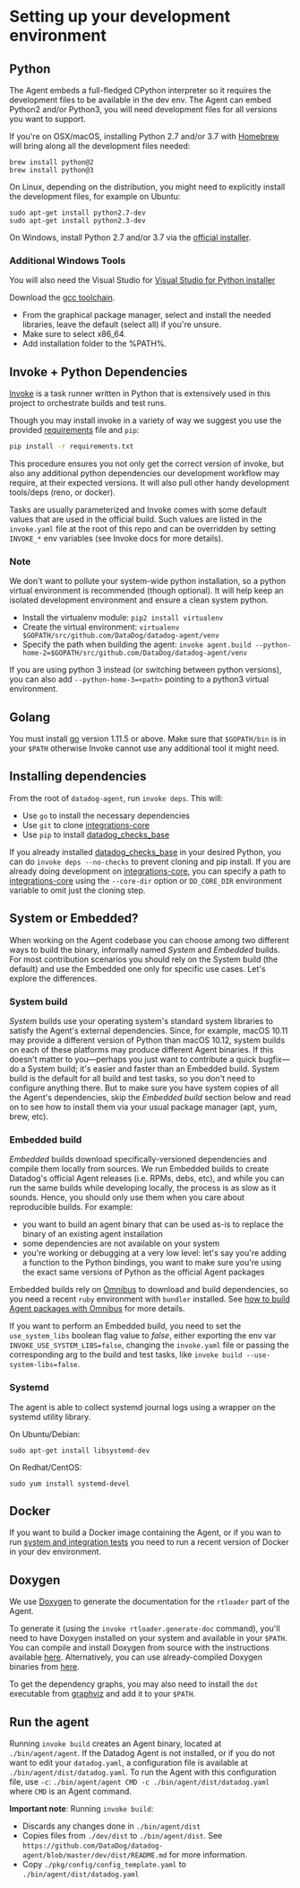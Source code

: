 # Setting up your development environment

## Python

The Agent embeds a full-fledged CPython interpreter so it requires the
development files to be available in the dev env. The Agent can embed Python2
and/or Python3, you will need development files for all versions you want to
support.

If you're on OSX/macOS, installing Python 2.7 and/or 3.7 with [Homebrew](https://brew.sh) will
bring along all the development files needed:
```
brew install python@2
brew install python@3
```

On Linux, depending on the distribution, you might need to explicitly install
the development files, for example on Ubuntu:
```
sudo apt-get install python2.7-dev
sudo apt-get install python2.3-dev
```

On Windows, install Python 2.7 and/or 3.7 via the [official installer](https://www.python.org/downloads/).

### Additional Windows Tools
You will also need the Visual Studio for [Visual Studio for Python installer](http://aka.ms/vcpython27)

Download the [gcc toolchain](http://win-builds.org/).
- From the graphical package manager, select and install the needed libraries, leave the default (select all) if you're unsure.
- Make sure to select x86_64.
- Add installation folder to the %PATH%.


## Invoke + Python Dependencies

[Invoke](http://www.pyinvoke.org/) is a task runner written in Python
that is extensively used in this project to orchestrate builds and test
runs.

Though you may install invoke in a variety of way we suggest you use
the provided [requirements](https://github.com/DataDog/datadog-agent/blob/master/requirements.txt)
file and `pip`:

```bash
pip install -r requirements.txt
```

This procedure ensures you not only get the correct version of invoke, but
also any additional python dependencies our development workflow may require,
at their expected versions.
It will also pull other handy development tools/deps (reno, or docker).

Tasks are usually parameterized and Invoke comes with some default values that
are used in the official build. Such values are listed in the `invoke.yaml`
file at the root of this repo and can be overridden by setting `INVOKE_*` env
variables (see Invoke docs for more details).


### Note

We don't want to pollute your system-wide python installation, so a python virtual
environment is recommended (though optional). It will help keep an isolated development
environment and ensure a clean system python.

- Install the virtualenv module:
```pip2 install virtualenv```
- Create the virtual environment:
```virtualenv $GOPATH/src/github.com/DataDog/datadog-agent/venv```
- Specify the path when building the agent:
```invoke agent.build --python-home-2=$GOPATH/src/github.com/DataDog/datadog-agent/venv```

If you are using python 3 instead (or switching between python versions), you can also
add `--python-home-3=<path>` pointing to a python3 virtual environment.

## Golang

You must install [go](https://golang.org/doc/install) version 1.11.5 or above. Make
sure that `$GOPATH/bin` is in your `$PATH` otherwise Invoke cannot use any
additional tool it might need.

## Installing dependencies

From the root of `datadog-agent`, run `invoke deps`. This will:

- Use `go` to install the necessary dependencies
- Use `git` to clone [integrations-core][integrations-core]
- Use `pip` to install [datadog_checks_base][datadog_checks_base]

If you already installed [datadog_checks_base][datadog_checks_base] in your desired
Python, you can do `invoke deps --no-checks` to prevent cloning and pip install. If
you are already doing development on [integrations-core][integrations-core], you
can specify a path to [integrations-core][integrations-core] using the `--core-dir`
option or `DD_CORE_DIR` environment variable to omit just the cloning step.

## System or Embedded?

When working on the Agent codebase you can choose among two different ways to
build the binary, informally named _System_ and _Embedded_ builds. For most
contribution scenarios you should rely on the System build (the default) and use
the Embedded one only for specific use cases. Let's explore the differences.

### System build

_System_ builds use your operating system's standard system libraries to satisfy
the Agent's external dependencies. Since, for example, macOS 10.11 may provide a
different version of Python than macOS 10.12, system builds on each of these
platforms may produce different Agent binaries. If this doesn't matter to
you—perhaps you just want to contribute a quick bugfix—do a System build; it's
easier and faster than an Embedded build. System build is the default for all
build and test tasks, so you don't need to configure anything there. But to make
sure you have system copies of all the Agent's dependencies, skip the
_Embedded build_ section below and read on to see how to install them via your
usual package manager (apt, yum, brew, etc).

### Embedded build

_Embedded_ builds download specifically-versioned dependencies and compile them
locally from sources. We run Embedded builds to create Datadog's official Agent
releases (i.e. RPMs, debs, etc), and while you can run the same builds while
developing locally, the process is as slow as it sounds. Hence, you should only
use them when you care about reproducible builds. For example:

  * you want to build an agent binary that can be used as-is to replace the binary
    of an existing agent installation
  * some dependencies are not available on your system
  * you're working or debugging at a very low level: let's say you're adding a
    function to the Python bindings, you want to make sure you're using the exact
    same versions of Python as the official Agent packages

Embedded builds rely on [Omnibus](https://github.com/chef/omnibus) to download
and build dependencies, so you need a recent `ruby` environment with `bundler`
installed. See [how to build Agent packages with Omnibus][agent-omnibus] for more
details.

If you want to perform an Embedded build, you need to set the `use_system_libs`
boolean flag value to _false_, either exporting the env var `INVOKE_USE_SYSTEM_LIBS=false`,
changing the `invoke.yaml` file or passing the corresponding arg to the build and
test tasks, like `invoke build --use-system-libs=false`.

### Systemd

The agent is able to collect systemd journal logs using a wrapper on the systemd utility library.

On Ubuntu/Debian:
```
sudo apt-get install libsystemd-dev
```

On Redhat/CentOS:
```
sudo yum install systemd-devel
```

## Docker

If you want to build a Docker image containing the Agent, or if you wan to run
[system and integration tests][testing] you need to run a recent version of Docker in your
dev environment.


[testing]: agent_tests.md
[building]: agent_build.md
[agent-omnibus]: agent_omnibus.md
[integrations-core]: https://github.com/DataDog/integrations-core
[datadog_checks_base]: https://github.com/DataDog/integrations-core/tree/master/datadog_checks_base

## Doxygen

We use [Doxygen](http://www.doxygen.nl/) to generate the documentation for the `rtloader` part of the Agent.

To generate it (using the `invoke rtloader.generate-doc` command), you'll need to have Doxygen installed on your system and available in your `$PATH`. You can compile and install Doxygen from source with the instructions available [here](http://www.doxygen.nl/manual/install.html).
Alternatively, you can use already-compiled Doxygen binaries from [here](http://www.doxygen.nl/download.html).

To get the dependency graphs, you may also need to install the `dot` executable from [graphviz](http://www.graphviz.org/) and add it to your `$PATH`.

## Run the agent

Running `invoke build` creates an Agent binary, located at `./bin/agent/agent`.
If the Datadog Agent is not installed, or if you do not want to edit your `datadog.yaml`, a configuration file is available at `./bin/agent/dist/datadog.yaml`. To run the Agent with this configuration file, use `-c`: `./bin/agent/agent CMD -c ./bin/agent/dist/datadog.yaml` where `CMD` is an Agent command.

**Important note**: 
Running `invoke build`: 
  * Discards any changes done in `./bin/agent/dist` 
  * Copies files from `./dev/dist` to `./bin/agent/dist`. See `https://github.com/DataDog/datadog-agent/blob/master/dev/dist/README.md` for more information.
  * Copy `./pkg/config/config_template.yaml` to `./bin/agent/dist/datadog.yaml`
